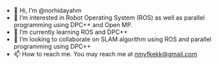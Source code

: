- 👋 Hi, I’m @norhidayahm
- 👀 I’m interested in Robot Operating System (ROS) as well as parallel programming using DPC++ and Open MP.
- 🌱 I’m currently learning ROS and DPC++
- 💞️ I’m looking to collaborate on SLAM algorithm using ROS and parallel programming using DPC++
- 📫 How to reach me. You may reach me at nmyfkekk@gmail.com

<!---
norhidayahm/norhidayahm is a ✨ special ✨ repository because its `README.md` (this file) appears on your GitHub profile.
You can click the Preview link to take a look at your changes.
--->
